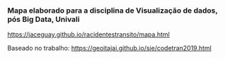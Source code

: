 ### Mapa elaborado para a disciplina de Visualização de dados, pós Big Data, Univali

https://jaceguay.github.io/racidentestransito/mapa.html

Baseado no trabalho:
https://geoitajai.github.io/sie/codetran2019.html
